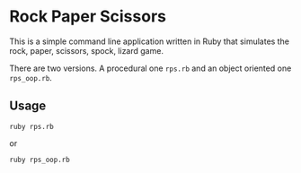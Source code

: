 # Rock Paper Scissors

This is a simple command line application written in Ruby that simulates the rock, paper, scissors, spock, lizard game.

There are two versions. A procedural one `rps.rb` and an object oriented one `rps_oop.rb`.

## Usage

`ruby rps.rb`

or

`ruby rps_oop.rb`
